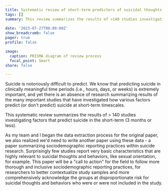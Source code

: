 ```yaml
---
title: Systematic review of short-term predictors of suicidal thoughts and behaviors
tags: []
summary: This review summarizes the results of >140 studies investigating factors that predict suicidal thoughts and behaviors in the short-term. 
 
date: '2023-07-27T00:00:00Z'
show_breadcrumb: false
pager: true
profile: false

image:
  caption: PRISMA diagram of review process
  focal_point: Smart
share: false

---
```

Suicide is notoriously difficult to predict. We know that predicting suicide in clinically meaningful time periods  (i.e., hours, days, or weeks) is extremely important, and yet there is an absence of research summarizing results of the many important studies that have investigated how various factors predict (or don't predict) suicide at short-term timescales.

This systematic review summarizes the results of > 140 studies investigating factors that predict suicide in the short-term (3 months or less). 

As my team and I began the data extraction process for the original paper, we also realized we'd need to write another paper using these data - a paper summarizing sociodemographic reporting practices within suicide research. Surprisingly few studies report very basic characteristics that are highly relevant to suicidal thoughts and behaviors, like sexual orientation, for example. This paper will be a "call to action" for the field to follow more thorough and inclusive sociodemographic reporting practices, for researchers to better contextualize study samples and more comprehensively acknowledge the groups at disproportionate risk for suicidal thoughts and behaviors who were or were not included in the study.